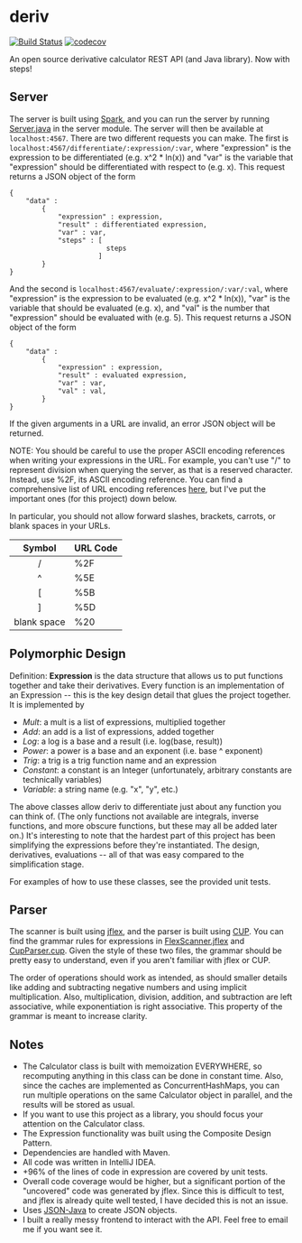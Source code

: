 # deriv 
[![Build Status](https://travis-ci.com/horeilly1101/deriv.svg?branch=master)](https://travis-ci.com/horeilly1101/deriv)
[![codecov](https://codecov.io/gh/horeilly1101/deriv/branch/master/graph/badge.svg)](https://codecov.io/gh/horeilly1101/deriv)

An open source derivative calculator REST API (and Java library). Now with steps!

## Server

The server is built using [Spark](http://sparkjava.com/), and you can run the server by running 
[Server.java](src/main/java/com/deriv/server/Server.java) in the server module. The server will then be available
at `localhost:4567`. There are two different requests you can make. The first is
`localhost:4567/differentiate/:expression/:var`, where "expression" is the expression to be differentiated 
(e.g. x^2 * ln(x)) and "var" is the variable that "expression" should be differentiated with respect to (e.g. x). 
This request returns a JSON object of the form

    { 
        "data" :   
            {  
                "expression" : expression,
                "result" : differentiated expression,
                "var" : var,
                "steps" : [ 
                            steps 
                          ]
            }
    }
    
And the second is `localhost:4567/evaluate/:expression/:var/:val`, where "expression" is the expression to be 
evaluated (e.g. x^2 * ln(x)), "var" is the variable that should be evaluated (e.g. x), and "val" is the number 
that "expression" should be evaluated with (e.g. 5). This request returns a JSON object of the form
              
    { 
        "data" :   
            {  
                "expression" : expression,
                "result" : evaluated expression,
                "var" : var,
                "val" : val, 
            }
    }
    
If the given arguments in a URL are invalid, an error JSON object will be returned.
    
NOTE: You should be careful to use the proper ASCII encoding references when writing your expressions in the URL.
For example, you can't use "/" to represent division when querying the server, as that is a reserved character.
Instead, use %2F, its ASCII encoding reference. You can find a comprehensive list of URL encoding references
[here](https://www.w3schools.com/tags/ref_urlencode.asp), but I've put the important ones (for this project) down
below.

In particular, you should not allow forward slashes, brackets, carrots, or blank spaces in your URLs.

|    Symbol   | URL Code |
|:-----------:|----------|
|      /      |    %2F   |
|      ^      |    %5E   |
|      [      |    %5B   |
|      ]      |    %5D   |
| blank space |    %20   |

## Polymorphic Design

Definition: **Expression** is the data structure that allows us to put functions together and take their 
derivatives. Every function is an implementation of an Expression -- this is the key design detail that glues 
the project together. It is implemented by

- *Mult*: a mult is a list of expressions, multiplied together
- *Add*: an add is a list of expressions, added together
- *Log*: a log is a base and a result (i.e. log(base, result))
- *Power*: a power is a base and an exponent (i.e. base ^ exponent)
- *Trig*: a trig is a trig function name and an expression
- *Constant*: a constant is an Integer (unfortunately, arbitrary constants are technically variables)
- *Variable*: a string name (e.g. "x", "y", etc.)

The above classes allow deriv to differentiate just about any function you can think of. (The only functions not
available are integrals, inverse functions, and more obscure functions, but these may all be added later on.) It's
interesting to note that the hardest part of this project has been simplifying the expressions before they're
instantiated. The design, derivatives, evaluations -- all of that was easy compared to the simplification stage.

For examples of how to use these classes, see the provided unit tests.

## Parser

The scanner is built using [jflex](http://jflex.de/manual.html), and the parser is built using 
[CUP](http://jflex.de/manual.html). You can find the grammar rules for expressions in 
[FlexScanner.jflex](src/main/jflex/com/deriv/parser/FlexScanner.jflex) and 
[CupParser.cup](src/main/cup/com/deriv/parser/CupParser.cup). Given the style of these two files, the 
grammar should be pretty easy to understand, even if you aren't familiar with jflex or CUP.

The order of operations should work as intended, as should smaller details like adding and subtracting
negative numbers and using implicit multiplication. Also, multiplication, division, addition, and 
subtraction are left associative, while exponentiation is right associative. This property of the 
grammar is meant to increase clarity.

## Notes

- The Calculator class is built with memoization EVERYWHERE, so recomputing anything in this class can be
done in constant time. Also, since the caches are implemented as ConcurrentHashMaps, you can run multiple 
operations on the same Calculator object in parallel, and the results will be stored as usual.
- If you want to use this project as a library, you should focus your attention on the Calculator class.
- The Expression functionality was built using the Composite Design Pattern.
- Dependencies are handled with Maven.
- All code was written in IntelliJ IDEA.
- +96% of the lines of code in expression are covered by unit tests.
- Overall code coverage would be higher, but a significant portion of the "uncovered" code was generated by
jflex. Since this is difficult to test, and jflex is already quite well tested, I have decided this is not an issue.
- Uses [JSON-Java](https://github.com/stleary/JSON-java) to create JSON objects.
- I built a really messy frontend to interact with the API. Feel free to email me if you want see it.